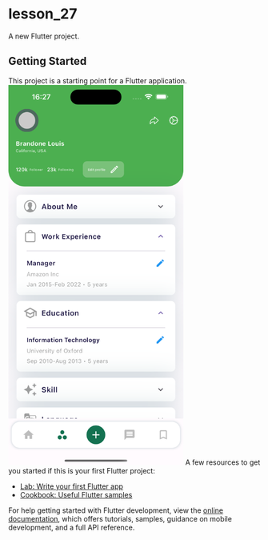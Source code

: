 # lesson_27

A new Flutter project.

## Getting Started

This project is a starting point for a Flutter application.
<img src="assets/images/rasm.png" width="350" title="hover text">
A few resources to get you started if this is your first Flutter project:

- [Lab: Write your first Flutter app](https://docs.flutter.dev/get-started/codelab)
- [Cookbook: Useful Flutter samples](https://docs.flutter.dev/cookbook)

For help getting started with Flutter development, view the
[online documentation](https://docs.flutter.dev/), which offers tutorials,
samples, guidance on mobile development, and a full API reference.
